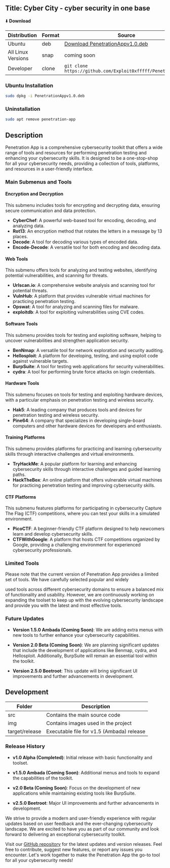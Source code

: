 ## Title: Cyber City -  cyber security  in one base

⬇️ **Download**

| Distribution | Format | Source |
| ------------ | ------ | ------ |
| Ubuntu       | deb    | [Download PenetrationAppv1.0.deb](https://github.com/Exploit0xfffff/PenetrationApp/releases/download/v1.0.0/PenetrationAppv1.0.deb) |
| All Linux Versions | snap | coming soon |
| Developer    | clone  | `git clone https://github.com/Exploit0xfffff/PenetrationApp` |

### Ubuntu Installation

```bash
sudo dpkg -i PenetrationAppv1.0.deb
```

### Uninstallation

```bash
sudo apt remove penetration-app
```

## Description

Penetration App is a comprehensive cybersecurity toolkit that offers a wide range of tools and resources for performing penetration testing and enhancing your cybersecurity skills. It is designed to be a one-stop-shop for all your cybersecurity needs, providing a collection of tools, platforms, and resources in a user-friendly interface.

### Main Submenus and Tools

#### Encryption and Decryption

This submenu includes tools for encrypting and decrypting data, ensuring secure communication and data protection.

- **CyberChef**: A powerful web-based tool for encoding, decoding, and analyzing data.
- **Rot13**: An encryption method that rotates the letters in a message by 13 places.
- **Decode**: A tool for decoding various types of encoded data.
- **Encode-Decode**: A versatile tool for both encoding and decoding data.

#### Web Tools

This submenu offers tools for analyzing and testing websites, identifying potential vulnerabilities, and scanning for threats.

- **Urlscan.io**: A comprehensive website analysis and scanning tool for potential threats.
- **VulnHub**: A platform that provides vulnerable virtual machines for practicing penetration testing.
- **Opswat**: A tool for analyzing and scanning files for malware.
- **exploitdb**: A tool for exploiting vulnerabilities using CVE codes.

#### Software Tools

This submenu provides tools for testing and exploiting software, helping to uncover vulnerabilities and strengthen application security.

- **BenNmap**: A versatile tool for network exploration and security auditing.
- **Hellosploit**: A platform for developing, testing, and using exploit code against vulnerable targets.
- **BurpSuite**: A tool for testing web applications for security vulnerabilities.
- **cydra**: A tool for performing brute force attacks on login credentials.

#### Hardware Tools

This submenu focuses on tools for testing and exploiting hardware devices, with a particular emphasis on penetration testing and wireless security.

- **Hak5**: A leading company that produces tools and devices for penetration testing and wireless security.
- **Pine64**: A company that specializes in developing single-board computers and other hardware devices for developers and enthusiasts.

#### Training Platforms

This submenu provides platforms for practicing and learning cybersecurity skills through interactive challenges and virtual environments.

- **TryHackMe**: A popular platform for learning and enhancing cybersecurity skills through interactive challenges and guided learning paths.
- **HackTheBox**: An online platform that offers vulnerable virtual machines for practicing penetration testing and improving cybersecurity skills.

#### CTF Platforms

This submenu features platforms for participating in cybersecurity Capture The Flag (CTF) competitions, where you can test your skills in a simulated environment.

- **PicoCTF**: A beginner-friendly CTF platform designed to help newcomers learn and develop cybersecurity skills.
- **CTFWithGoogle**: A platform that hosts CTF competitions organized by Google, providing a challenging environment for experienced cybersecurity professionals.

### Limited Tools

Please note that the current version of Penetration App provides a limited set of tools. We have carefully selected popular and widely

 used tools across different cybersecurity domains to ensure a balanced mix of functionality and usability. However, we are continuously working on expanding the toolset to keep up with the evolving cybersecurity landscape and provide you with the latest and most effective tools.

### Future Updates

- **Version 1.5.0 Ambada (Coming Soon)**: We are adding extra menus with new tools to further enhance your cybersecurity capabilities.

- **Version 2.0 Beta (Coming Soon)**: We are planning significant updates that include the development of applications like Benmap, cydra, and Hellosploit. Additionally, BurpSuite will remain an essential tool within the toolkit.

- **Version 2.5.0 Beetroot**: This update will bring significant UI improvements and further advancements in development.

## Development

| Folder            | Description |
| ----------------- | ----------- |
| src               | Contains the main source code |
| img               | Contains images used in the project |
| target/release    | Executable file for v1.5 (Ambada) release |

### Release History

- **v1.0 Alpha (Completed)**: Initial release with basic functionality and toolset.

- **v1.5.0 Ambada (Coming Soon)**: Additional menus and tools to expand the capabilities of the toolkit.

- **v2.0 Beta (Coming Soon)**: Focus on the development of new applications while maintaining existing tools like BurpSuite.

- **v2.5.0 Beetroot**: Major UI improvements and further advancements in development.

We strive to provide a modern and user-friendly experience with regular updates based on user feedback and the ever-changing cybersecurity landscape. We are excited to have you as part of our community and look forward to delivering an exceptional cybersecurity toolkit.

Visit our [GitHub repository](https://github.com/Exploit0xfffff/PenetrationApp/discussions/15) for the latest updates and version releases. Feel free to contribute, suggest new features, or report any issues you encounter. Let's work together to make the Penetration App the go-to tool for all your cybersecurity needs!
